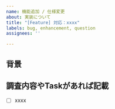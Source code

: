 ```yaml
---
name: 機能追加 / 仕様変更
about: 実装について
title: "[Feature] 対応：xxxx"
labels: bug, enhancement, question
assignees: ''

---
```


## 背景 
<!-- この課題の目的を記載 -->
<!-- ex. )envファイルに値を書くのでなくarnで読み込めないか調査したところ以下のようにすればできそう{...} -->
<!-- ex. )ページのデータ取得に使用しているSQLの条件 ... でパフォーマンスが下がっていることがわかったので以下のように対応したい{...} -->


## 調査内容やTaskがあれば記載
- [ ] xxxx
